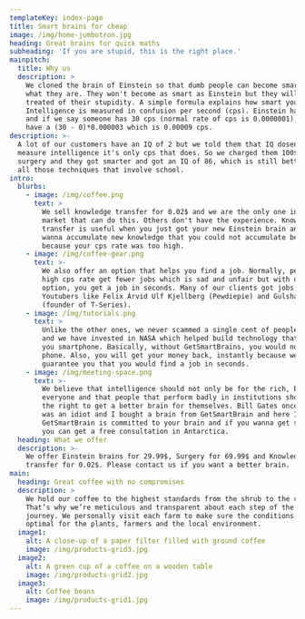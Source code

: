 ```yaml
---
templateKey: index-page
title: Smart brains for cheap
image: /img/home-jumbotron.jpg
heading: Great brains for quick maths
subheading: 'If you are stupid, this is the right place.'
mainpitch:
  title: Why us
  description: >
    We cloned the brain of Einstein so that dumb people can become smarter than
    what they are. They won't become as smart as Einstein but they will be
    treated of their stupidity. A simple formula explains how smart you will be.
    Intelligence is measured in confusion per second (cps). Einstein has 0 cps
    and if we say someone has 30 cps (normal rate of cps is 0.0000001), he will
    have a (30 - 0)*0.000003 which is 0.00009 cps.
description: >-
  A lot of our customers have an IQ of 2 but we told them that IQ dosen't
  measure intelligence it's only cps that does. So we charged them 100$ for
  surgery and they got smarter and got an IQ of 86, which is still better than
  all those techniques that involve school.
intro:
  blurbs:
    - image: /img/coffee.png
      text: >
        We sell knowledge transfer for 0.02$ and we are the only one in the
        market that can do this. Others don't have the experience. Knowledge
        transfer is useful when you just got your new Einstein brain and you
        wanna accumulate new knowledge that you could not accumulate before
        because your cps rate was too high.
    - image: /img/coffee-gear.png
      text: >-
        We also offer an option that helps you find a job. Normally, people with
        high cps rate get fewer jobs which is sad and unfair but with our
        option, you get a job in seconds. Many of our clients got jobs as
        Youtubers like Felix Arvid Ulf Kjellberg (Pewdiepie) and Gulshan Kumar
        (founder of T-Series).
    - image: /img/tutorials.png
      text: >
        Unlike the other ones, we never scammed a single cent of people's money
        and we have invested in NASA which helped build technology that are in
        you smartphone. Basically, without GetSmartBrains, you would not have a
        phone. Also, you will get your money back, instantly because we
        guarantee you that you would find a job in seconds.
    - image: /img/meeting-space.png
      text: >-
        We believe that intelligence should not only be for the rich, but for
        everyone and that people that perform badly in institutions should have
        the right to get a better brain for themselves. Bill Gates once said: "I
        was an idiot and I bought a brain from GetSmartBrain and here I am!".
        GetSmartBrain is committed to your brain and if you wanna get smarter,
        you can get a free consultation in Antarctica.
  heading: What we offer
  description: >-
    We offer Einstein brains for 29.99$, Surgery for 69.99$ and Knowledge
    transfer for 0.02$. Please contact us if you want a better brain.
main:
  heading: Great coffee with no compromises
  description: >
    We hold our coffee to the highest standards from the shrub to the cup.
    That’s why we’re meticulous and transparent about each step of the coffee’s
    journey. We personally visit each farm to make sure the conditions are
    optimal for the plants, farmers and the local environment.
  image1:
    alt: A close-up of a paper filter filled with ground coffee
    image: /img/products-grid3.jpg
  image2:
    alt: A green cup of a coffee on a wooden table
    image: /img/products-grid2.jpg
  image3:
    alt: Coffee beans
    image: /img/products-grid1.jpg
---
```

